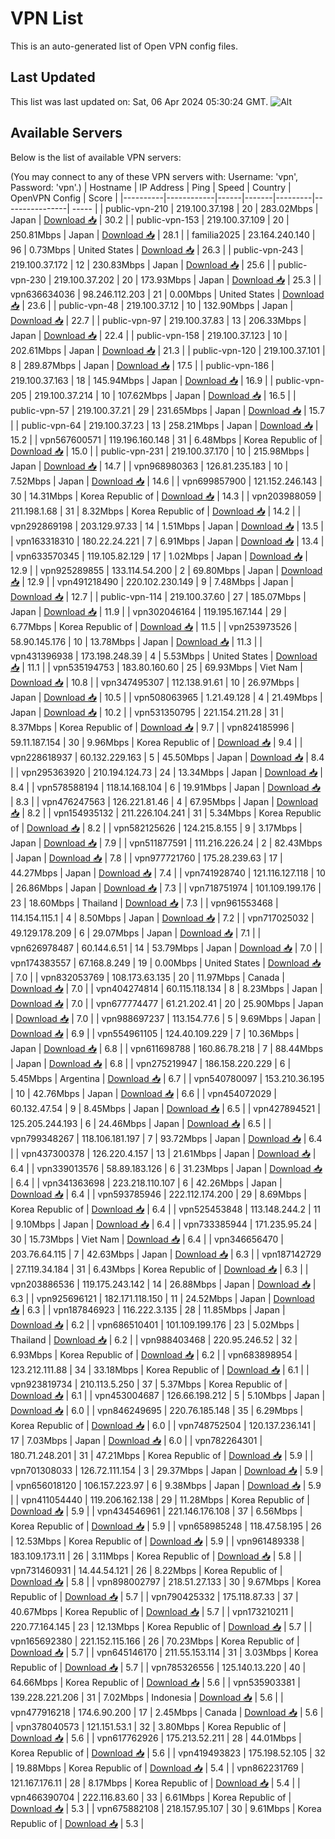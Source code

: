 # VPN List

This is an auto-generated list of Open VPN config files.

## Last Updated

This list was last updated on: Sat, 06 Apr 2024 05:30:24 GMT.
![Alt](https://repobeats.axiom.co/api/embed/186b98318ef1479477931607c1ad7d823f12451f.svg "Repobeats analytics image")

## Available Servers

Below is the list of available VPN servers:

(You may connect to any of these VPN servers with: Username: 'vpn', Password: 'vpn'.)
| Hostname | IP Address | Ping | Speed | Country | OpenVPN Config | Score |
|----------|------------|------|-------|---------|----------------| ----- |
| public-vpn-210 | 219.100.37.198 | 20 | 283.02Mbps | Japan | [Download 📥](./configs/server_0_JP.ovpn) | 30.2 |
| public-vpn-153 | 219.100.37.109 | 20 | 250.81Mbps | Japan | [Download 📥](./configs/server_1_JP.ovpn) | 28.1 |
| familia2025 | 23.164.240.140 | 96 | 0.73Mbps | United States | [Download 📥](./configs/server_2_US.ovpn) | 26.3 |
| public-vpn-243 | 219.100.37.172 | 12 | 230.83Mbps | Japan | [Download 📥](./configs/server_3_JP.ovpn) | 25.6 |
| public-vpn-230 | 219.100.37.202 | 20 | 173.93Mbps | Japan | [Download 📥](./configs/server_4_JP.ovpn) | 25.3 |
| vpn636634036 | 98.246.112.203 | 21 | 0.00Mbps | United States | [Download 📥](./configs/server_5_US.ovpn) | 23.6 |
| public-vpn-48 | 219.100.37.12 | 10 | 132.90Mbps | Japan | [Download 📥](./configs/server_6_JP.ovpn) | 22.7 |
| public-vpn-97 | 219.100.37.83 | 13 | 206.33Mbps | Japan | [Download 📥](./configs/server_7_JP.ovpn) | 22.4 |
| public-vpn-158 | 219.100.37.123 | 10 | 202.61Mbps | Japan | [Download 📥](./configs/server_8_JP.ovpn) | 21.3 |
| public-vpn-120 | 219.100.37.101 | 8 | 289.87Mbps | Japan | [Download 📥](./configs/server_9_JP.ovpn) | 17.5 |
| public-vpn-186 | 219.100.37.163 | 18 | 145.94Mbps | Japan | [Download 📥](./configs/server_10_JP.ovpn) | 16.9 |
| public-vpn-205 | 219.100.37.214 | 10 | 107.62Mbps | Japan | [Download 📥](./configs/server_11_JP.ovpn) | 16.5 |
| public-vpn-57 | 219.100.37.21 | 29 | 231.65Mbps | Japan | [Download 📥](./configs/server_12_JP.ovpn) | 15.7 |
| public-vpn-64 | 219.100.37.23 | 13 | 258.21Mbps | Japan | [Download 📥](./configs/server_13_JP.ovpn) | 15.2 |
| vpn567600571 | 119.196.160.148 | 31 | 6.48Mbps | Korea Republic of | [Download 📥](./configs/server_14_KR.ovpn) | 15.0 |
| public-vpn-231 | 219.100.37.170 | 10 | 215.98Mbps | Japan | [Download 📥](./configs/server_15_JP.ovpn) | 14.7 |
| vpn968980363 | 126.81.235.183 | 10 | 7.52Mbps | Japan | [Download 📥](./configs/server_16_JP.ovpn) | 14.6 |
| vpn699857900 | 121.152.246.143 | 30 | 14.31Mbps | Korea Republic of | [Download 📥](./configs/server_17_KR.ovpn) | 14.3 |
| vpn203988059 | 211.198.1.68 | 31 | 8.32Mbps | Korea Republic of | [Download 📥](./configs/server_18_KR.ovpn) | 14.2 |
| vpn292869198 | 203.129.97.33 | 14 | 1.51Mbps | Japan | [Download 📥](./configs/server_19_JP.ovpn) | 13.5 |
| vpn163318310 | 180.22.24.221 | 7 | 6.91Mbps | Japan | [Download 📥](./configs/server_20_JP.ovpn) | 13.4 |
| vpn633570345 | 119.105.82.129 | 17 | 1.02Mbps | Japan | [Download 📥](./configs/server_21_JP.ovpn) | 12.9 |
| vpn925289855 | 133.114.54.200 | 2 | 69.80Mbps | Japan | [Download 📥](./configs/server_22_JP.ovpn) | 12.9 |
| vpn491218490 | 220.102.230.149 | 9 | 7.48Mbps | Japan | [Download 📥](./configs/server_23_JP.ovpn) | 12.7 |
| public-vpn-114 | 219.100.37.60 | 27 | 185.07Mbps | Japan | [Download 📥](./configs/server_24_JP.ovpn) | 11.9 |
| vpn302046164 | 119.195.167.144 | 29 | 6.77Mbps | Korea Republic of | [Download 📥](./configs/server_25_KR.ovpn) | 11.5 |
| vpn253973526 | 58.90.145.176 | 10 | 13.78Mbps | Japan | [Download 📥](./configs/server_26_JP.ovpn) | 11.3 |
| vpn431396938 | 173.198.248.39 | 4 | 5.53Mbps | United States | [Download 📥](./configs/server_27_US.ovpn) | 11.1 |
| vpn535194753 | 183.80.160.60 | 25 | 69.93Mbps | Viet Nam | [Download 📥](./configs/server_28_VN.ovpn) | 10.8 |
| vpn347495307 | 112.138.91.61 | 10 | 26.97Mbps | Japan | [Download 📥](./configs/server_29_JP.ovpn) | 10.5 |
| vpn508063965 | 1.21.49.128 | 4 | 21.49Mbps | Japan | [Download 📥](./configs/server_30_JP.ovpn) | 10.2 |
| vpn531350795 | 221.154.211.28 | 31 | 8.37Mbps | Korea Republic of | [Download 📥](./configs/server_31_KR.ovpn) | 9.7 |
| vpn824185996 | 59.11.187.154 | 30 | 9.96Mbps | Korea Republic of | [Download 📥](./configs/server_32_KR.ovpn) | 9.4 |
| vpn228618937 | 60.132.229.163 | 5 | 45.50Mbps | Japan | [Download 📥](./configs/server_33_JP.ovpn) | 8.4 |
| vpn295363920 | 210.194.124.73 | 24 | 13.34Mbps | Japan | [Download 📥](./configs/server_34_JP.ovpn) | 8.4 |
| vpn578588194 | 118.14.168.104 | 6 | 19.91Mbps | Japan | [Download 📥](./configs/server_35_JP.ovpn) | 8.3 |
| vpn476247563 | 126.221.81.46 | 4 | 67.95Mbps | Japan | [Download 📥](./configs/server_36_JP.ovpn) | 8.2 |
| vpn154935132 | 211.226.104.241 | 31 | 5.34Mbps | Korea Republic of | [Download 📥](./configs/server_37_KR.ovpn) | 8.2 |
| vpn582125626 | 124.215.8.155 | 9 | 3.17Mbps | Japan | [Download 📥](./configs/server_38_JP.ovpn) | 7.9 |
| vpn511877591 | 111.216.226.24 | 2 | 82.43Mbps | Japan | [Download 📥](./configs/server_39_JP.ovpn) | 7.8 |
| vpn977721760 | 175.28.239.63 | 17 | 44.27Mbps | Japan | [Download 📥](./configs/server_40_JP.ovpn) | 7.4 |
| vpn741928740 | 121.116.127.118 | 10 | 26.86Mbps | Japan | [Download 📥](./configs/server_41_JP.ovpn) | 7.3 |
| vpn718751974 | 101.109.199.176 | 23 | 18.60Mbps | Thailand | [Download 📥](./configs/server_42_TH.ovpn) | 7.3 |
| vpn961553468 | 114.154.115.1 | 4 | 8.50Mbps | Japan | [Download 📥](./configs/server_43_JP.ovpn) | 7.2 |
| vpn717025032 | 49.129.178.209 | 6 | 29.07Mbps | Japan | [Download 📥](./configs/server_44_JP.ovpn) | 7.1 |
| vpn626978487 | 60.144.6.51 | 14 | 53.79Mbps | Japan | [Download 📥](./configs/server_45_JP.ovpn) | 7.0 |
| vpn174383557 | 67.168.8.249 | 19 | 0.00Mbps | United States | [Download 📥](./configs/server_46_US.ovpn) | 7.0 |
| vpn832053769 | 108.173.63.135 | 20 | 11.97Mbps | Canada | [Download 📥](./configs/server_47_CA.ovpn) | 7.0 |
| vpn404274814 | 60.115.118.134 | 8 | 8.23Mbps | Japan | [Download 📥](./configs/server_48_JP.ovpn) | 7.0 |
| vpn677774477 | 61.21.202.41 | 20 | 25.90Mbps | Japan | [Download 📥](./configs/server_49_JP.ovpn) | 7.0 |
| vpn988697237 | 113.154.77.6 | 5 | 9.69Mbps | Japan | [Download 📥](./configs/server_50_JP.ovpn) | 6.9 |
| vpn554961105 | 124.40.109.229 | 7 | 10.36Mbps | Japan | [Download 📥](./configs/server_51_JP.ovpn) | 6.8 |
| vpn611698788 | 160.86.78.218 | 7 | 88.44Mbps | Japan | [Download 📥](./configs/server_52_JP.ovpn) | 6.8 |
| vpn275219947 | 186.158.220.229 | 6 | 5.45Mbps | Argentina | [Download 📥](./configs/server_53_AR.ovpn) | 6.7 |
| vpn540780097 | 153.210.36.195 | 10 | 42.76Mbps | Japan | [Download 📥](./configs/server_54_JP.ovpn) | 6.6 |
| vpn454072029 | 60.132.47.54 | 9 | 8.45Mbps | Japan | [Download 📥](./configs/server_55_JP.ovpn) | 6.5 |
| vpn427894521 | 125.205.244.193 | 6 | 24.46Mbps | Japan | [Download 📥](./configs/server_56_JP.ovpn) | 6.5 |
| vpn799348267 | 118.106.181.197 | 7 | 93.72Mbps | Japan | [Download 📥](./configs/server_57_JP.ovpn) | 6.4 |
| vpn437300378 | 126.220.4.157 | 13 | 21.61Mbps | Japan | [Download 📥](./configs/server_58_JP.ovpn) | 6.4 |
| vpn339013576 | 58.89.183.126 | 6 | 31.23Mbps | Japan | [Download 📥](./configs/server_59_JP.ovpn) | 6.4 |
| vpn341363698 | 223.218.110.107 | 6 | 42.26Mbps | Japan | [Download 📥](./configs/server_60_JP.ovpn) | 6.4 |
| vpn593785946 | 222.112.174.200 | 29 | 8.69Mbps | Korea Republic of | [Download 📥](./configs/server_61_KR.ovpn) | 6.4 |
| vpn525453848 | 113.148.244.2 | 11 | 9.10Mbps | Japan | [Download 📥](./configs/server_62_JP.ovpn) | 6.4 |
| vpn733385944 | 171.235.95.24 | 30 | 15.73Mbps | Viet Nam | [Download 📥](./configs/server_63_VN.ovpn) | 6.4 |
| vpn346656470 | 203.76.64.115 | 7 | 42.63Mbps | Japan | [Download 📥](./configs/server_64_JP.ovpn) | 6.3 |
| vpn187142729 | 27.119.34.184 | 31 | 6.43Mbps | Korea Republic of | [Download 📥](./configs/server_65_KR.ovpn) | 6.3 |
| vpn203886536 | 119.175.243.142 | 14 | 26.88Mbps | Japan | [Download 📥](./configs/server_66_JP.ovpn) | 6.3 |
| vpn925696121 | 182.171.118.150 | 11 | 24.52Mbps | Japan | [Download 📥](./configs/server_67_JP.ovpn) | 6.3 |
| vpn187846923 | 116.222.3.135 | 28 | 11.85Mbps | Japan | [Download 📥](./configs/server_68_JP.ovpn) | 6.2 |
| vpn686510401 | 101.109.199.176 | 23 | 5.02Mbps | Thailand | [Download 📥](./configs/server_69_TH.ovpn) | 6.2 |
| vpn988403468 | 220.95.246.52 | 32 | 6.93Mbps | Korea Republic of | [Download 📥](./configs/server_70_KR.ovpn) | 6.2 |
| vpn683898954 | 123.212.111.88 | 34 | 33.18Mbps | Korea Republic of | [Download 📥](./configs/server_71_KR.ovpn) | 6.1 |
| vpn923819734 | 210.113.5.250 | 37 | 5.37Mbps | Korea Republic of | [Download 📥](./configs/server_72_KR.ovpn) | 6.1 |
| vpn453004687 | 126.66.198.212 | 5 | 5.10Mbps | Japan | [Download 📥](./configs/server_73_JP.ovpn) | 6.0 |
| vpn846249695 | 220.76.185.148 | 35 | 6.29Mbps | Korea Republic of | [Download 📥](./configs/server_74_KR.ovpn) | 6.0 |
| vpn748752504 | 120.137.236.141 | 17 | 7.03Mbps | Japan | [Download 📥](./configs/server_75_JP.ovpn) | 6.0 |
| vpn782264301 | 180.71.248.201 | 31 | 47.21Mbps | Korea Republic of | [Download 📥](./configs/server_76_KR.ovpn) | 5.9 |
| vpn701308033 | 126.72.111.154 | 3 | 29.37Mbps | Japan | [Download 📥](./configs/server_77_JP.ovpn) | 5.9 |
| vpn656018120 | 106.157.223.97 | 6 | 9.38Mbps | Japan | [Download 📥](./configs/server_78_JP.ovpn) | 5.9 |
| vpn411054440 | 119.206.162.138 | 29 | 11.28Mbps | Korea Republic of | [Download 📥](./configs/server_79_KR.ovpn) | 5.9 |
| vpn434546961 | 221.146.176.108 | 37 | 6.56Mbps | Korea Republic of | [Download 📥](./configs/server_80_KR.ovpn) | 5.9 |
| vpn658985248 | 118.47.58.195 | 26 | 12.53Mbps | Korea Republic of | [Download 📥](./configs/server_81_KR.ovpn) | 5.9 |
| vpn961489338 | 183.109.173.11 | 26 | 3.11Mbps | Korea Republic of | [Download 📥](./configs/server_82_KR.ovpn) | 5.8 |
| vpn731460931 | 14.44.54.121 | 26 | 8.22Mbps | Korea Republic of | [Download 📥](./configs/server_83_KR.ovpn) | 5.8 |
| vpn898002797 | 218.51.27.133 | 30 | 9.67Mbps | Korea Republic of | [Download 📥](./configs/server_84_KR.ovpn) | 5.7 |
| vpn790425332 | 175.118.87.33 | 37 | 40.67Mbps | Korea Republic of | [Download 📥](./configs/server_85_KR.ovpn) | 5.7 |
| vpn173210211 | 220.77.164.145 | 23 | 12.13Mbps | Korea Republic of | [Download 📥](./configs/server_86_KR.ovpn) | 5.7 |
| vpn165692380 | 221.152.115.166 | 26 | 70.23Mbps | Korea Republic of | [Download 📥](./configs/server_87_KR.ovpn) | 5.7 |
| vpn645146170 | 211.55.153.114 | 31 | 3.03Mbps | Korea Republic of | [Download 📥](./configs/server_88_KR.ovpn) | 5.7 |
| vpn785326556 | 125.140.13.220 | 40 | 64.66Mbps | Korea Republic of | [Download 📥](./configs/server_89_KR.ovpn) | 5.6 |
| vpn535903381 | 139.228.221.206 | 31 | 7.02Mbps | Indonesia | [Download 📥](./configs/server_90_ID.ovpn) | 5.6 |
| vpn477916218 | 174.6.90.200 | 17 | 2.45Mbps | Canada | [Download 📥](./configs/server_91_CA.ovpn) | 5.6 |
| vpn378040573 | 121.151.53.1 | 32 | 3.80Mbps | Korea Republic of | [Download 📥](./configs/server_92_KR.ovpn) | 5.6 |
| vpn617762926 | 175.213.52.211 | 28 | 44.01Mbps | Korea Republic of | [Download 📥](./configs/server_93_KR.ovpn) | 5.6 |
| vpn419493823 | 175.198.52.105 | 32 | 19.88Mbps | Korea Republic of | [Download 📥](./configs/server_94_KR.ovpn) | 5.4 |
| vpn862231769 | 121.167.176.11 | 28 | 8.17Mbps | Korea Republic of | [Download 📥](./configs/server_95_KR.ovpn) | 5.4 |
| vpn466390704 | 222.116.83.60 | 33 | 6.61Mbps | Korea Republic of | [Download 📥](./configs/server_96_KR.ovpn) | 5.3 |
| vpn675882108 | 218.157.95.107 | 30 | 9.61Mbps | Korea Republic of | [Download 📥](./configs/server_97_KR.ovpn) | 5.3 |
